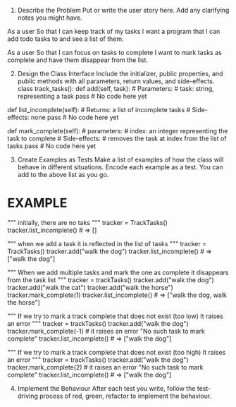 1. Describe the Problem
Put or write the user story here. Add any clarifying notes you might have.

As a user
So that I can keep track of my tasks
I want a program that I can add todo tasks to and see a list of them.

As a user
So that I can focus on tasks to complete
I want to mark tasks as complete and have them disappear from the list.

2. Design the Class Interface
Include the initializer, public properties, and public methods with all parameters, return values, and side-effects.
class track_tasks():
    def add(self, task):
        # Parameters:
        #   task: string, representing a task
        pass # No code here yet

def list_incomplete(self):
        # Returns: a list of incomplete tasks
        # Side-effects: none
        pass # No code here yet

def mark_complete(self):
        # parameters: 
        #   index: an integer representing the task to complete
        # Side-effects:
        #   removes the task at index from the list of tasks 
        pass # No code here yet


3. Create Examples as Tests
Make a list of examples of how the class will behave in different situations.
Encode each example as a test. You can add to the above list as you go.

# EXAMPLE

"""
initially, there are no taks 
"""
tracker = TrackTasks()
tracker.list_incomplete() # => []

"""
when we add a task
it is reflected in the list of tasks
"""
tracker = TrackTasks()
tracker.add("walk the dog")
tracker.list_incomplete() # => ["walk the dog"]

"""
When we add multiple tasks
and mark the one as complete
it disappears from the task list 
"""
tracker = trackTasks()
tracker.add("walk the dog")
tracker.add("walk the cat")
tracker.add("walk the horse")
tracker.mark_complete(1)
tracker.list_incomplete() 
    # => ["walk the dog, walk the horse"]

"""
If we try to mark a track complete that does not exist (too low)
It raises an error
"""
tracker = trackTasks()
tracker.add("walk the dog")
tracker.mark_complete(-1) # it raises an error "No such task to mark complete"
tracker.list_incomplete() # => ["walk the dog"]


"""
If we try to mark a track complete that does not exist (too high)
It raises an error
"""
tracker = trackTasks()
tracker.add("walk the dog")
tracker.mark_complete(2) # it raises an error "No such task to mark complete"
tracker.list_incomplete() # => ["walk the dog"]



4. Implement the Behaviour
After each test you write, follow the test-driving process of red, green, refactor to implement the behaviour.